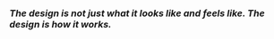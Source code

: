 <h3>
  <i>The design is not just what it looks like and feels like. The design is how it works.</i>
</h3>
